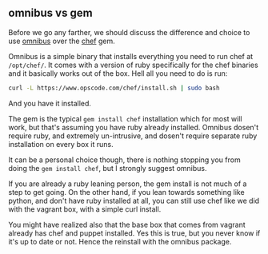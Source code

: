 omnibus vs gem
--------------

Before we go any farther, we should discuss the difference and choice to use [omnibus](https://github.com/opscode/omnibus-software) over the [chef](http://rubygems.org/gems/chef) gem.

Omnibus is a simple binary that installs everything you need to run chef at `/opt/chef/`. It comes with a version of ruby specifically for the chef binaries and it basically works out of the box. Hell all you need to do is run:
```bash
curl -L https://www.opscode.com/chef/install.sh | sudo bash
```
And you have it installed.

The gem is the typical `gem install chef` installation which for most will work, but that's assuming you have ruby already installed. Omnibus dosen't require ruby,  and extremely un-intrusive, and dosen't require separate ruby installation on every box it runs.

It can be a personal choice though, there is nothing stopping you from doing the `gem install chef`, but I strongly suggest omnibus.

If you are already a ruby leaning person, the gem install is not much of a step to get going. On the other hand, if you lean towards something like python, and don't have ruby installed at all, you can still use chef like we did with the vagrant box, with a simple curl install.

You might have realized also that the base box that comes from vagrant already has chef and puppet installed. Yes this is true, but you never know if it's up to date or not. Hence the reinstall with the omnibus package.
